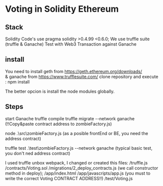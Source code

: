 
# Voting in Solidity Ethereum

## Stack
Solidity Code's use pragma solidity >0.4.99 <0.6.0;
We use truffle suite (truffle & Ganache)
Test with Web3 Transaction against Ganache

## install
You need to install geth from https://geth.ethereum.org/downloads/  
    & ganache from https://www.trufflesuite.com/
clone repository and execute : npm install

The better opcion is install the node modules globally. 

## Steps
start Ganache
truffle compile
truffle migrate --network ganache  (!!Copy&paste contract address to zombieFactory.js)

node .\src\zombieFactory.js    (as a posible frontEnd or BE, you need the address contract)

truffle test .\test\zombieFactory.js --network ganache   (typical basic test, you don't ned address contract)

I used truffle unbox webpack, I changed or created this files:
/truffle.js
/contracts/Voting.sol
/migrations/2_deploy_contracts.js (we call constructor method in deploy);
/app/index.html
/app/javascripts/app.js  (you must to write the correct Voting CONTRACT ADDRESS!!)
/test/Voting.js







